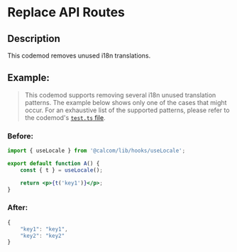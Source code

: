 # Replace API Routes

## Description

This codemod removes unused i18n translations.

## Example:

> This codemod supports removing several i18n unused translation patterns. The example below shows only one of the cases that might occur. For an exhaustive list of the supported patterns, please refer to the codemod's [`test.ts` file](./test.ts).

### Before:

```jsx
import { useLocale } from '@calcom/lib/hooks/useLocale';

export default function A() {
	const { t } = useLocale();

	return <p>{t('key1')}</p>;
}
```

### After:

```jsx
{
	"key1": "key1",
	"key2": "key2"
}
```